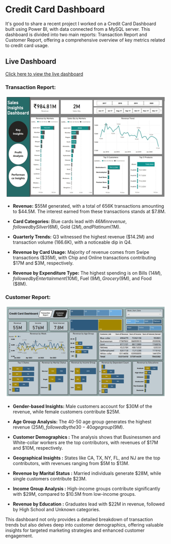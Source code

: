 # Credit Card Dashboard

It's good to share a recent project I worked on a Credit Card Dashboard built using Power BI, with data connected from a MySQL server. This dashboard is divided into two main reports: Transaction Report and Customer Report, offering a comprehensive overview of key metrics related to credit card usage.

## Live Dashboard
[Click here to view the live dashboard](https://github.com/inamdarmustafa11/Credit-Card-Dashboard/blob/dd6f0c47ba2a5cc8ed34a3b5cd75c5355f650f11/Transaction%20Report.jpeg)

### Transaction Report:
![Transaction Report](https://github.com/inamdarmustafa11/Sales-Insights-Dashboard/blob/d9d5f8037cafbf05bdb35360e1089a42ecef63e3/Key%20Insights.jpeg)


- **Revenue:** $55M generated, with a total of 656K transactions amounting to $44.5M. The interest earned from these transactions stands at $7.8M.
- **Card Categories:** Blue cards lead with $46M in revenue, followed by Silver ($6M), Gold ($2M), and Platinum ($1M).
- **Quarterly Trends:** Q3 witnessed the highest revenue ($14.2M) and transaction volume (166.6K), with a noticeable dip in Q4.
  
- **Revenue by Card Usage:** Majority of revenue comes from Swipe transactions ($35M), with Chip and Online transactions contributing $17M and $3M, respectively.
  

- **Revenue by Expenditure Type:** The highest spending is on Bills ($14M), followed by Entertainment ($10M), Fuel ($9M), Grocery ($9M), and Food ($8M).


### Customer Report:
![Customer Report](https://github.com/inamdarmustafa11/Credit-Card-Dashboard/blob/81bb55c18305d71e6c3a98bf240c44327252fa11/Customer%20Report.jpeg)

- **Gender-based Insights:** Male customers account for $30M of the revenue, while female customers contribute $25M.
  
- **Age Group Analysis:** The 40-50 age group generates the highest revenue ($25M), followed by the 30-40 age group ($9M).

- **Customer Demographics :** The analysis shows that Businessmen and White-collar workers are the top contributors, with revenues of $17M and $10M, respectively.
  
- **Geographical Insights :** States like CA, TX, NY, FL, and NJ are the top contributors, with revenues ranging from $5M to $13M.

- **Revenue by Marital Status :** Married individuals generate $28M, while single customers contribute $23M.
 
- **Income Group Analysis :** High-income groups contribute significantly with $29M, compared to $10.5M from low-income groups.

- **Revenue by Education :** Graduates lead with $22M in revenue, followed by High School and Unknown categories.

This dashboard not only provides a detailed breakdown of transaction trends but also delves deep into customer demographics, offering valuable insights for targeted marketing strategies and enhanced customer engagement.
